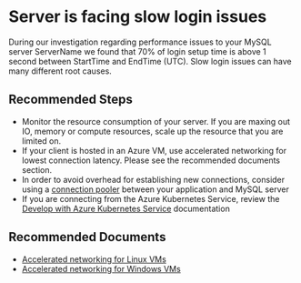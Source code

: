 <properties
    pageTitle="Orcas MySQL server is facing slow login issues"
    description="Orcas MySQL server is facing slow login issues"
    infoBubbleText="Server is facing slow login issues. See details on the right"
    service="microsoft.dbformysql"
    resource="dbformysql"
    authors="congwang"
    ms.author="conwan"
    displayOrder="100"
    articleId="dbformysql-performance-slowlogin"
    diagnosticScenario="OrcasMySQLSlowLogin"
    selfHelpType="rca"
    resourceTags="servers, databases"
	cloudEnvironments="public, Fairfax, usnat, ussec"
	ownershipId="AzureData_AzureDatabaseforMySQL"
/>

# Server is facing slow login issues

<!--issueDescription-->
During our investigation regarding performance issues to your MySQL server <!--$ServerName-->ServerName<!--/$ServerName--> we found that 70% of login setup time is above 1 second between <!--$StartTime-->StartTime<!--/$StartTime--> and <!--$EndTime-->EndTime<!--/$EndTime--> (UTC). Slow login issues can have many different root causes.
<!--/issueDescription-->

## **Recommended Steps**

* Monitor the resource consumption of your server. If you are maxing out IO, memory or compute resources, scale up the resource that you are limited on.
* If your client is hosted in an Azure VM, use accelerated networking for lowest connection latency. Please see the recommended documents section. 
* In order to avoid overhead for establishing new connections, consider using a [connection pooler](https://docs.microsoft.com/azure/mysql/concepts-connectivity#access-databases-by-using-connection-pooling-recommended) between your application and MySQL server
* If you are connecting from the Azure Kubernetes Service, review the [Develop with Azure Kubernetes Service](https://docs.microsoft.com/azure/mysql/concepts-aks) documentation

## **Recommended Documents**

* [Accelerated networking for Linux VMs](https://docs.microsoft.com/azure/virtual-network/create-vm-accelerated-networking-cli)<br>
* [Accelerated networking for Windows VMs](https://docs.microsoft.com/azure/virtual-network/create-vm-accelerated-networking-powershell)